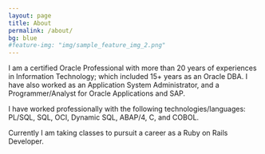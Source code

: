 ```yaml
---
layout: page
title: About
permalink: /about/
bg: blue
#feature-img: "img/sample_feature_img_2.png"
---
```

I am a certified Oracle Professional with more than 20 years of experiences in Information Technology; 
which included 15+ years as an Oracle DBA.  I have also worked as an Application System Administrator, 
and a Programmer/Analyst for Oracle Applications and SAP.  

I have worked professionally with the following technologies/languages: PL/SQL, SQL, OCI, Dynamic SQL, ABAP/4, C, and COBOL.  

Currently I am taking classes to pursuit a career as a Ruby on Rails Developer.  


